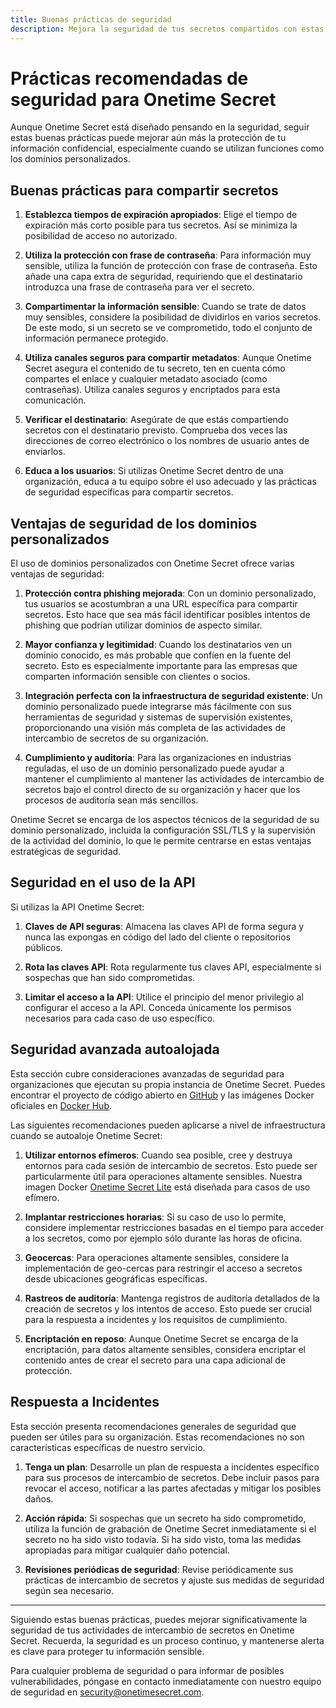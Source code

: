 ```yaml
---
title: Buenas prácticas de seguridad
description: Mejora la seguridad de tus secretos compartidos con estas mejores prácticas específicas para Onetime Secret, incluyendo los beneficios de seguridad de los Dominios Personalizados.
---
```


# Prácticas recomendadas de seguridad para Onetime Secret

Aunque Onetime Secret está diseñado pensando en la seguridad, seguir estas buenas prácticas puede mejorar aún más la protección de tu información confidencial, especialmente cuando se utilizan funciones como los dominios personalizados.

## Buenas prácticas para compartir secretos

1. **Establezca tiempos de expiración apropiados**: Elige el tiempo de expiración más corto posible para tus secretos. Así se minimiza la posibilidad de acceso no autorizado.

2. **Utiliza la protección con frase de contraseña**: Para información muy sensible, utiliza la función de protección con frase de contraseña. Esto añade una capa extra de seguridad, requiriendo que el destinatario introduzca una frase de contraseña para ver el secreto.

3. **Compartimentar la información sensible**: Cuando se trate de datos muy sensibles, considere la posibilidad de dividirlos en varios secretos. De este modo, si un secreto se ve comprometido, todo el conjunto de información permanece protegido.

4. **Utiliza canales seguros para compartir metadatos**: Aunque Onetime Secret asegura el contenido de tu secreto, ten en cuenta cómo compartes el enlace y cualquier metadato asociado (como contraseñas). Utiliza canales seguros y encriptados para esta comunicación.

5. **Verificar el destinatario**: Asegúrate de que estás compartiendo secretos con el destinatario previsto. Comprueba dos veces las direcciones de correo electrónico o los nombres de usuario antes de enviarlos.

6. **Educa a los usuarios**: Si utilizas Onetime Secret dentro de una organización, educa a tu equipo sobre el uso adecuado y las prácticas de seguridad específicas para compartir secretos.

## Ventajas de seguridad de los dominios personalizados

El uso de dominios personalizados con Onetime Secret ofrece varias ventajas de seguridad:

1. **Protección contra phishing mejorada**: Con un dominio personalizado, tus usuarios se acostumbran a una URL específica para compartir secretos. Esto hace que sea más fácil identificar posibles intentos de phishing que podrían utilizar dominios de aspecto similar.

2. **Mayor confianza y legitimidad**: Cuando los destinatarios ven un dominio conocido, es más probable que confíen en la fuente del secreto. Esto es especialmente importante para las empresas que comparten información sensible con clientes o socios.

3. **Integración perfecta con la infraestructura de seguridad existente**: Un dominio personalizado puede integrarse más fácilmente con sus herramientas de seguridad y sistemas de supervisión existentes, proporcionando una visión más completa de las actividades de intercambio de secretos de su organización.

4. **Cumplimiento y auditoría**: Para las organizaciones en industrias reguladas, el uso de un dominio personalizado puede ayudar a mantener el cumplimiento al mantener las actividades de intercambio de secretos bajo el control directo de su organización y hacer que los procesos de auditoría sean más sencillos.

Onetime Secret se encarga de los aspectos técnicos de la seguridad de su dominio personalizado, incluida la configuración SSL/TLS y la supervisión de la actividad del dominio, lo que le permite centrarse en estas ventajas estratégicas de seguridad.

## Seguridad en el uso de la API

Si utilizas la API Onetime Secret:

1. **Claves de API seguras**: Almacena las claves API de forma segura y nunca las expongas en código del lado del cliente o repositorios públicos.

2. **Rota las claves API**: Rota regularmente tus claves API, especialmente si sospechas que han sido comprometidas.

3. **Limitar el acceso a la API**: Utilice el principio del menor privilegio al configurar el acceso a la API. Conceda únicamente los permisos necesarios para cada caso de uso específico.

## Seguridad avanzada autoalojada

Esta sección cubre consideraciones avanzadas de seguridad para organizaciones que ejecutan su propia instancia de Onetime Secret. Puedes encontrar el proyecto de código abierto en [GitHub](https://github.com/onetimesecret/onetimesecret) y las imágenes Docker oficiales en [Docker Hub](https://hub.docker.com/r/onetimesecret/onetimesecret).

Las siguientes recomendaciones pueden aplicarse a nivel de infraestructura cuando se autoaloje Onetime Secret:

1. **Utilizar entornos efímeros**: Cuando sea posible, cree y destruya entornos para cada sesión de intercambio de secretos. Esto puede ser particularmente útil para operaciones altamente sensibles. Nuestra imagen Docker [Onetime Secret Lite](https://github.com/onetimesecret/onetimesecret/blob/v0.18.5/docs/DOCKER-lite.md) está diseñada para casos de uso efímero.

2. **Implantar restricciones horarias**: Si su caso de uso lo permite, considere implementar restricciones basadas en el tiempo para acceder a los secretos, como por ejemplo sólo durante las horas de oficina.

3. **Geocercas**: Para operaciones altamente sensibles, considere la implementación de geo-cercas para restringir el acceso a secretos desde ubicaciones geográficas específicas.

4. **Rastreos de auditoría**: Mantenga registros de auditoría detallados de la creación de secretos y los intentos de acceso. Esto puede ser crucial para la respuesta a incidentes y los requisitos de cumplimiento.

5. **Encriptación en reposo**: Aunque Onetime Secret se encarga de la encriptación, para datos altamente sensibles, considera encriptar el contenido antes de crear el secreto para una capa adicional de protección.


## Respuesta a Incidentes

Esta sección presenta recomendaciones generales de seguridad que pueden ser útiles para su organización. Estas recomendaciones no son características específicas de nuestro servicio.

1. **Tenga un plan**: Desarrolle un plan de respuesta a incidentes específico para sus procesos de intercambio de secretos. Debe incluir pasos para revocar el acceso, notificar a las partes afectadas y mitigar los posibles daños.

2. **Acción rápida**: Si sospechas que un secreto ha sido comprometido, utiliza la función de grabación de Onetime Secret inmediatamente si el secreto no ha sido visto todavía. Si ha sido visto, toma las medidas apropiadas para mitigar cualquier daño potencial.

3. **Revisiones periódicas de seguridad**: Revise periódicamente sus prácticas de intercambio de secretos y ajuste sus medidas de seguridad según sea necesario.

---

Siguiendo estas buenas prácticas, puedes mejorar significativamente la seguridad de tus actividades de intercambio de secretos en Onetime Secret. Recuerda, la seguridad es un proceso continuo, y mantenerse alerta es clave para proteger tu información sensible.

Para cualquier problema de seguridad o para informar de posibles vulnerabilidades, póngase en contacto inmediatamente con nuestro equipo de seguridad en security@onetimesecret.com.
